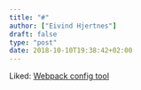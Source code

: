 ```yaml
---
title: "#"
author: ["Eivind Hjertnes"]
draft: false
type: "post"
date: 2018-10-10T19:38:42+02:00
---
```


Liked:
[Webpack
config tool](https://webpack.jakoblind.no/?utm%5Fcampaign=React+Newsletter&utm%5Fmedium=email&utm%5Fsource=React%5FNewsletter%5F134)
